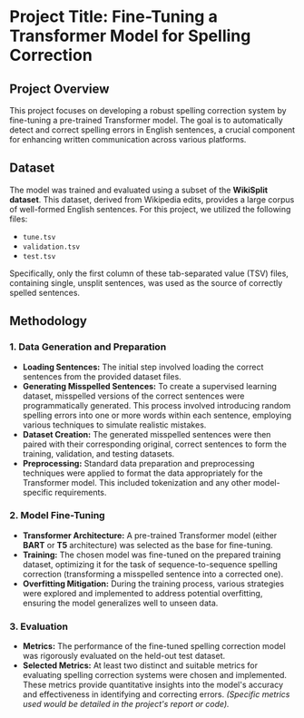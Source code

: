 # Project Title: Fine-Tuning a Transformer Model for Spelling Correction

## Project Overview

This project focuses on developing a robust spelling correction system by fine-tuning a pre-trained Transformer model. The goal is to automatically detect and correct spelling errors in English sentences, a crucial component for enhancing written communication across various platforms.

## Dataset

The model was trained and evaluated using a subset of the **WikiSplit dataset**. This dataset, derived from Wikipedia edits, provides a large corpus of well-formed English sentences. For this project, we utilized the following files:

* `tune.tsv`
* `validation.tsv`
* `test.tsv`

Specifically, only the first column of these tab-separated value (TSV) files, containing single, unsplit sentences, was used as the source of correctly spelled sentences.

## Methodology

### 1. Data Generation and Preparation

* **Loading Sentences:** The initial step involved loading the correct sentences from the provided dataset files.
* **Generating Misspelled Sentences:** To create a supervised learning dataset, misspelled versions of the correct sentences were programmatically generated. This process involved introducing random spelling errors into one or more words within each sentence, employing various techniques to simulate realistic mistakes.
* **Dataset Creation:** The generated misspelled sentences were then paired with their corresponding original, correct sentences to form the training, validation, and testing datasets.
* **Preprocessing:** Standard data preparation and preprocessing techniques were applied to format the data appropriately for the Transformer model. This included tokenization and any other model-specific requirements.

### 2. Model Fine-Tuning

* **Transformer Architecture:** A pre-trained Transformer model (either **BART** or **T5** architecture) was selected as the base for fine-tuning.
* **Training:** The chosen model was fine-tuned on the prepared training dataset, optimizing it for the task of sequence-to-sequence spelling correction (transforming a misspelled sentence into a corrected one).
* **Overfitting Mitigation:** During the training process, various strategies were explored and implemented to address potential overfitting, ensuring the model generalizes well to unseen data.

### 3. Evaluation

* **Metrics:** The performance of the fine-tuned spelling correction model was rigorously evaluated on the held-out test dataset.
* **Selected Metrics:** At least two distinct and suitable metrics for evaluating spelling correction systems were chosen and implemented. These metrics provide quantitative insights into the model's accuracy and effectiveness in identifying and correcting errors. *(Specific metrics used would be detailed in the project's report or code).*

